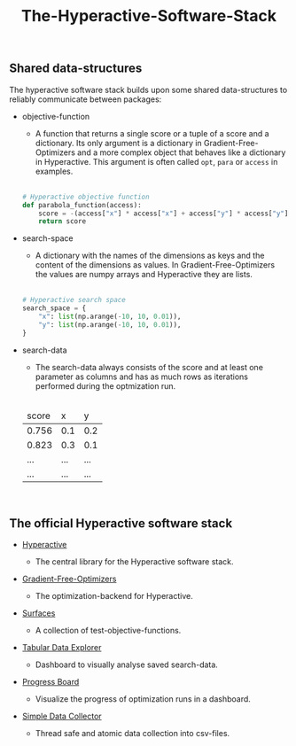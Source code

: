 <br>

<H1 align="center">
    The-Hyperactive-Software-Stack
</H1>

<br>

## Shared data-structures

The hyperactive software stack builds upon some shared data-structures to reliably communicate between packages:

- objective-function
  - A function that returns a single score or a tuple of a score and a dictionary. Its only argument is a dictionary in Gradient-Free-Optimizers and a more complex object that behaves like a dictionary in Hyperactive. This argument is often called `opt`, `para` or `access` in examples.
  
  <br>
  
   ```python
   # Hyperactive objective function
   def parabola_function(access):
       score = -(access["x"] * access["x"] + access["y"] * access["y"])
       return score
   ```
   
- search-space
  - A dictionary with the names of the dimensions as keys and the content of the dimensions as values. In Gradient-Free-Optimizers the values are numpy arrays and Hyperactive they are lists.
  
  <br>
  
   ```python
   # Hyperactive search space
   search_space = {
       "x": list(np.arange(-10, 10, 0.01)),
       "y": list(np.arange(-10, 10, 0.01)),
   }
   ```
  
- search-data
  - The search-data always consists of the score and at least one parameter as columns and has as much rows as iterations performed during the optmization run.
  
  <br>

  <table class="table">
    <thead class="table-head">
      <tr class="row">
        <td class="cell">score</td>
        <td class="cell">x</td>
        <td class="cell">y</td>
      </tr>
    </thead>
    <tbody class="table-body">
      <tr class="row">
        <td class="cell">0.756</td>
        <td class="cell">0.1</td>
        <td class="cell">0.2</td>
      </tr>
      <tr class="row">
        <td class="cell">0.823</td>
        <td class="cell">0.3</td>
        <td class="cell">0.1</td>
      </tr>
      <tr class="row">
        <td class="cell">...</td>
        <td class="cell">...</td>
        <td class="cell">...</td>
      </tr>
      <tr class="row">
        <td class="cell">...</td>
        <td class="cell">...</td>
        <td class="cell">...</td>
      </tr>
    </tbody>
  </table>


<br>

## The official Hyperactive software stack

- [Hyperactive](https://github.com/SimonBlanke/Hyperactive)
  - The central library for the Hyperactive software stack.

- [Gradient-Free-Optimizers](https://github.com/SimonBlanke/Gradient-Free-Optimizers)
  - The optimization-backend for Hyperactive.

- [Surfaces](https://github.com/SimonBlanke/Surfaces)
  - A collection of test-objective-functions.

- [Tabular Data Explorer](https://github.com/SimonBlanke/tabular-data-explorer)
  - Dashboard to visually analyse saved search-data.

- [Progress Board](https://github.com/SimonBlanke/ProgressBoard)
  - Visualize the progress of optimization runs in a dashboard.

- [Simple Data Collector](https://github.com/SimonBlanke/simple-data-collector)
  - Thread safe and atomic data collection into csv-files.


